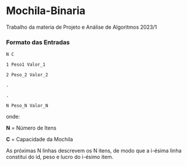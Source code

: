# Mochila-Binaria
Trabalho da materia de Projeto e Análise de Algoritmos 2023/1 

### Formato das Entradas

```
N C

1 Peso1 Valor_1

2 Peso_2 Valor_2

.

.

N Peso_N Valor_N
```



onde:

**N** = Número de Itens

**C** = Capacidade da Mochila

As próximas N linhas descrevem os N itens, de modo que a i-ésima linha constitui do id, peso e lucro do i-ésimo item.